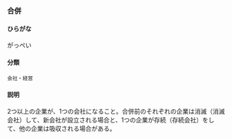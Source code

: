 <div style="display:none;">

## [あ行](securities-terms?id=あ行)
## [か行](securities-terms?id=か行)

</div>

### 合併

#### ひらがな

がっぺい

#### 分類

`会社・経営`

#### 説明

2つ以上の企業が、1つの会社になること。合併前のそれぞれの企業は消滅（消滅会社）して、新会社が設立される場合と、1つの企業が存続（存続会社）をして、他の企業は吸収される場合がある。

<div style="display:none;">

## [さ行](securities-terms?id=さ行)
## [た行](securities-terms?id=た行)
## [な行](securities-terms?id=な行)
## [は行](securities-terms?id=は行)
## [ま行](securities-terms?id=ま行)
## [や行](securities-terms?id=や行)
## [ら行](securities-terms?id=ら行)
## [わ行](securities-terms?id=わ行)
## [英数字・記号](securities-terms?id=英数字・記号)

</div>

